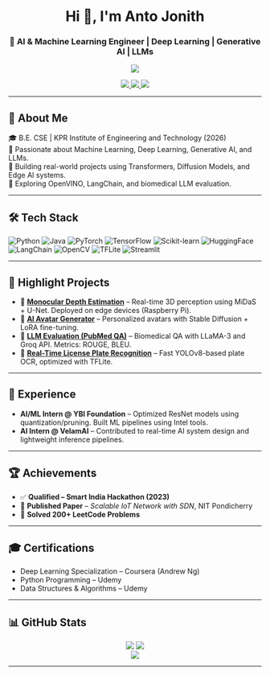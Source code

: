 
<h1 align="center">Hi 👋, I'm Anto Jonith</h1>
<h3 align="center">🤖 AI & Machine Learning Engineer | Deep Learning | Generative AI | LLMs</h3>

<p align="center">
  <img src="https://readme-typing-svg.herokuapp.com/?lines=Passionate+ML+Engineer;Generative+AI+Developer;LLM+Evaluator;Always+Learning+New+Tech!&center=true&width=500&height=45">
</p>

<p align="center">
  <a href="https://github.com/anto2892004">
    <img src="https://img.shields.io/github/followers/anto2892004?label=Follow&style=social" />
  </a>
  <a href="mailto:antojonith28@gmail.com">
    <img src="https://img.shields.io/badge/Email-D14836?style=flat&logo=gmail&logoColor=white" />
  </a>
  <a href="https://www.linkedin.com/in/antojonith/">
    <img src="https://img.shields.io/badge/LinkedIn-blue?style=flat&logo=linkedin" />
  </a>
</p>

---

## 🧠 About Me

🎓 B.E. CSE | KPR Institute of Engineering and Technology (2026)  
🔬 Passionate about Machine Learning, Deep Learning, Generative AI, and LLMs.  
🧪 Building real-world projects using Transformers, Diffusion Models, and Edge AI systems.  
📌 Exploring OpenVINO, LangChain, and biomedical LLM evaluation.

---

## 🛠️ Tech Stack

![Python](https://img.shields.io/badge/-Python-3776AB?style=flat&logo=python&logoColor=white)
![Java](https://img.shields.io/badge/-Java-007396?style=flat&logo=java&logoColor=white)
![PyTorch](https://img.shields.io/badge/-PyTorch-EE4C2C?style=flat&logo=pytorch&logoColor=white)
![TensorFlow](https://img.shields.io/badge/-TensorFlow-FF6F00?style=flat&logo=tensorflow&logoColor=white)
![Scikit-learn](https://img.shields.io/badge/-Scikit--learn-F7931E?style=flat&logo=scikitlearn&logoColor=white)
![HuggingFace](https://img.shields.io/badge/-HuggingFace-FFD21F?style=flat&logo=huggingface&logoColor=black)
![LangChain](https://img.shields.io/badge/-LangChain-3c3c3d?style=flat&logo=github)
![OpenCV](https://img.shields.io/badge/-OpenCV-5C3EE8?style=flat&logo=opencv&logoColor=white)
![TFLite](https://img.shields.io/badge/-TensorFlow_Lite-FF6F00?style=flat&logo=tensorflow&logoColor=white)
![Streamlit](https://img.shields.io/badge/-Streamlit-FF4B4B?style=flat&logo=streamlit&logoColor=white)

---

## 📌 Highlight Projects

- 🎯 [**Monocular Depth Estimation**](https://github.com/anto2892004/Depth-Prediction) – Real-time 3D perception using MiDaS + U-Net. Deployed on edge devices (Raspberry Pi).
- 🎨 [**AI Avatar Generator**](https://github.com/anto2892004/Avatar_genrator) – Personalized avatars with Stable Diffusion + LoRA fine-tuning.
- 🧬 [**LLM Evaluation (PubMed QA)**](https://github.com/anto2892004/llm_evaluation) – Biomedical QA with LLaMA-3 and Groq API. Metrics: ROUGE, BLEU.
- 🚗 [**Real-Time License Plate Recognition**](https://github.com/anto2892004/NumberPlateDetection_yolo-11m) – Fast YOLOv8-based plate OCR, optimized with TFLite.

---

## 💼 Experience

- **AI/ML Intern @ YBI Foundation** – Optimized ResNet models using quantization/pruning. Built ML pipelines using Intel tools.
- **AI Intern @ VelamAI** – Contributed to real-time AI system design and lightweight inference pipelines.

---

## 🏆 Achievements

- ✅ **Qualified – Smart India Hackathon (2023)**  
- 📄 **Published Paper** – *Scalable IoT Network with SDN*, NIT Pondicherry  
- 🧠 **Solved 200+ LeetCode Problems**

---

## 🎓 Certifications

- Deep Learning Specialization – Coursera (Andrew Ng)  
- Python Programming – Udemy  
- Data Structures & Algorithms – Udemy

---

## 📊 GitHub Stats

<p align="center">
  <img src="https://github-readme-stats.vercel.app/api?username=anto2892004&show_icons=true&theme=tokyonight" />
  <img src="https://github-readme-streak-stats.herokuapp.com/?user=anto2892004&theme=tokyonight" />
  <br/>
  <img src="https://komarev.com/ghpvc/?username=anto2892004&label=Profile%20views&color=0e75b6&style=flat" />
</p>

---
